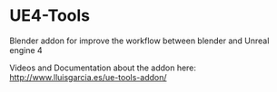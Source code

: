 # UE4-Tools
Blender addon for improve the workflow between blender and Unreal engine 4

Videos and Documentation about the addon here:
http://www.lluisgarcia.es/ue-tools-addon/
